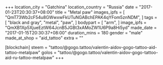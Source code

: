 +++
location_city = "Gatchina"
location_country = "Russia"
date = "2017-01-23T20:30:37+08:00"
title = "Metal paw"
images_ipfs = [
  "QmT73Wb2cF54u8GWwxwFkUTuNGABchEPAK4qYFom5znNDM",
]
tags = [
  "black and gray",
  "metal",
  "paw",
]
bodypart = [
  "arm",
]
image_ipfs = "QmXB1Xp5XjueEztW64JcnB5JGBt3xAMoZW1U6P9a8Hi5yd"
made_date = "2017-01-15T20:30:37+08:00"
duration_mins = 180
gender = "male"
made_at_shop = "aid_tattoo"
extra = ""

[blockchain]
steem = "tattoo/@gogo.tattoo/valentin-aidov-gogo-tattoo-aid-tattoo-metalpaw"
golos = "tattoo/@gogo.tattoo/valentin-aidov-gogo-tattoo-aid-ru-tattoo-metalpaw"
+++
